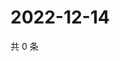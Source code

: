 # 2022-12-14

共 0 条

<!-- BEGIN WEIBO -->
<!-- 最后更新时间 Wed Dec 14 2022 16:18:42 GMT+0800 (China Standard Time) -->

<!-- END WEIBO -->
